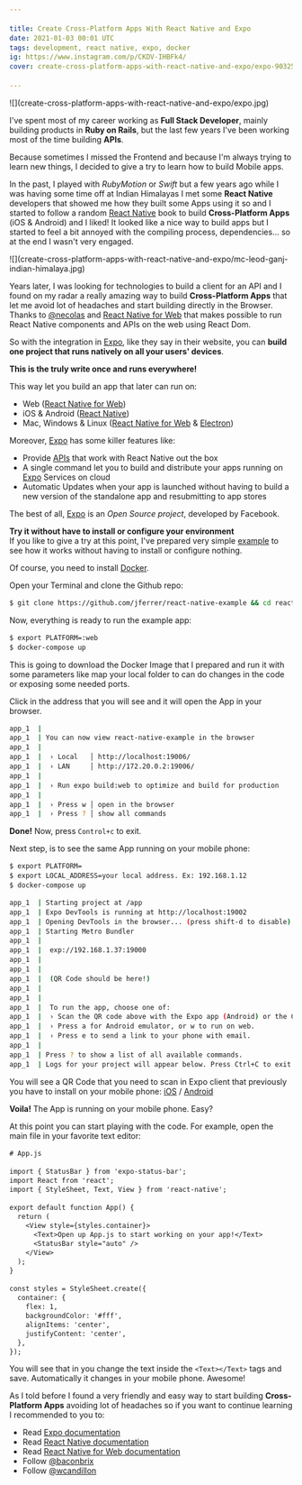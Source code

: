 ```yaml
---

title: Create Cross-Platform Apps With React Native and Expo
date: 2021-01-03 00:01 UTC
tags: development, react native, expo, docker
ig: https://www.instagram.com/p/CKDV-IHBFk4/
cover: create-cross-platform-apps-with-react-native-and-expo/expo-9032583c.jpg

---
```


<div class="content-image" markdown="1">
  ![](create-cross-platform-apps-with-react-native-and-expo/expo.jpg)
</div>

I've spent most of my career working as **Full Stack Developer**, mainly building products in **Ruby on Rails**, but the last few years I've been working most of the time building **APIs**.

Because sometimes I missed the Frontend and because I'm always trying to learn new things, I decided to give a try to learn how to build Mobile apps.

In the past, I played with *RubyMotion* or *Swift* but a few years ago while I was having some time off at Indian Himalayas I met some **React Native** developers that showed me how they built some Apps using it so and I started to follow a random [React Native](http://reactnative.dev/) book to build **Cross-Platform Apps** (iOS & Android) and I liked! It looked like a nice way to build apps but I started to feel a bit annoyed with the compiling process, dependencies... so at the end I wasn't very engaged.

<div class="content-image" markdown="1">
  ![](create-cross-platform-apps-with-react-native-and-expo/mc-leod-ganj-indian-himalaya.jpg)
</div>

Years later, I was looking for technologies to build a client for an API and I found on my radar a really amazing way to build **Cross-Platform Apps** that let me avoid lot of headaches and start building directly in the Browser. Thanks to [@necolas](https://twitter.com/necolas) and [React Native for Web](https://github.com/necolas/react-native-web) that makes possible to run React Native components and APIs on the web using React Dom.

So with the integration in [Expo](https://expo.io/), like they say in their website, you can **build one project that runs natively on all your users' devices**.

**This is the truly write once and runs everywhere!**

This way let you build an app that later can run on:

- Web ([React Native for Web](https://github.com/necolas/react-native-web))
- iOS & Android ([React Native](http://reactnative.dev/))
- Mac, Windows & Linux ([React Native for Web](https://github.com/necolas/react-native-web) & [Electron](https://www.electronjs.org/))

Moreover, [Expo](https://expo.io/) has some killer features like:

- Provide [APIs](https://docs.expo.io/bare/unimodules-full-list/) that work with React Native out the box
- A single command let you to build and distribute your apps running on [Expo](https://expo.io/) Services on cloud
- Automatic Updates when your app is launched without having to build a new version of the standalone app and resubmitting to app stores

The best of all, [Expo](https://expo.io/) is an *Open Source project*, developed by Facebook.

<article class="message is-dark" markdown="1">
  <div class="message-body">
    <strong>Try it without have to install or configure your environment</strong>
    <br />
    If you like to give a try at this point, I've prepared very simple <a href="https://github.com/jferrer/react-native-example">example</a> to see how it works without having to install or configure nothing.
  </div>
</article>

Of course, you need to install [Docker](https://www.docker.com/get-started).


Open your Terminal and clone the Github repo:

~~~bash
$ git clone https://github.com/jferrer/react-native-example && cd react-native-example
~~~

Now, everything is ready to run the example app:

~~~bash
$ export PLATFORM=:web
$ docker-compose up
~~~

This is going to download the Docker Image that I prepared and run it with some parameters like map your local folder to can do changes in the code or exposing some needed ports.

Click in the address that you will see and it will open the App in your browser.

~~~bash
app_1  |
app_1  | You can now view react-native-example in the browser
app_1  |
app_1  |  › Local   │ http://localhost:19006/
app_1  |  › LAN     │ http://172.20.0.2:19006/
app_1  |
app_1  |  › Run expo build:web to optimize and build for production
app_1  |
app_1  |  › Press w │ open in the browser
app_1  |  › Press ? │ show all commands

~~~

**Done!** Now, press ```Control+c``` to exit.

Next step, is to see the same App running on your mobile phone:

~~~bash
$ export PLATFORM=
$ export LOCAL_ADDRESS=your local address. Ex: 192.168.1.12
$ docker-compose up
~~~


~~~bash
app_1  | Starting project at /app
app_1  | Expo DevTools is running at http://localhost:19002
app_1  | Opening DevTools in the browser... (press shift-d to disable)
app_1  | Starting Metro Bundler
app_1  |
app_1  |  exp://192.168.1.37:19000
app_1  |
app_1  |
app_1  |  (QR Code should be here!)
app_1  |
app_1  |
app_1  |  To run the app, choose one of:
app_1  |  › Scan the QR code above with the Expo app (Android) or the Camera app (iOS).
app_1  |  › Press a for Android emulator, or w to run on web.
app_1  |  › Press e to send a link to your phone with email.
app_1  |
app_1  | Press ? to show a list of all available commands.
app_1  | Logs for your project will appear below. Press Ctrl+C to exit.

~~~


You will see a QR Code that you need to scan in Expo client that previously you have to install on your mobile phone: [iOS](https://apps.apple.com/app/apple-store/id982107779) / [Android](https://play.google.com/store/apps/details?id=host.exp.exponent&referrer=www)

**Voila!** The App is running on your mobile phone. Easy?

At this point you can start playing with the code. For example, open the main file in your favorite text editor:

~~~javacript
# App.js

import { StatusBar } from 'expo-status-bar';
import React from 'react';
import { StyleSheet, Text, View } from 'react-native';

export default function App() {
  return (
    <View style={styles.container}>
      <Text>Open up App.js to start working on your app!</Text>
      <StatusBar style="auto" />
    </View>
  );
}

const styles = StyleSheet.create({
  container: {
    flex: 1,
    backgroundColor: '#fff',
    alignItems: 'center',
    justifyContent: 'center',
  },
});
~~~

You will see that in you change the text inside the `<Text></Text>` tags and save. Automatically it changes in your mobile phone. Awesome!

As I told before I found a very friendly and easy way to start building **Cross-Platform Apps** avoiding lot of headaches so if you want to continue learning I recommended to you to:

- Read [Expo documentation](https://docs.expo.io/)
- Read [React Native documentation](https://reactnative.dev/)
- Read [React Native for Web documentation](https://necolas.github.io/react-native-web/docs/?path=/docs/overview-getting-started--page)
- Follow [@baconbrix](https://twitter.com/baconbrix)
- Follow [@wcandillon](https://twitter.com/wcandillon)
